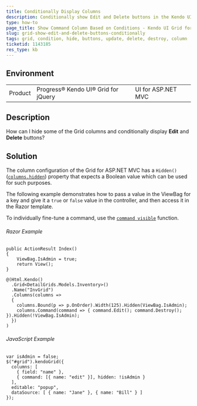 ```yaml
---
title: Conditionally Display Columns
description: Conditionally show Edit and Delete buttons in the Kendo UI Grid.
type: how-to
page_title: Show Command Column Based on Conditions - Kendo UI Grid for ASP.NET MVC
slug: grid-show-edit-and-delete-buttons-conditionally
tags: grid, condition, hide, buttons, update, delete, destroy, column
ticketid: 1143185
res_type: kb
---
```


## Environment

<table>
 <tr>
  <td>Product</td>
  <td>Progress® Kendo UI® Grid for jQuery</td> 
  <td>UI for ASP.NET MVC</td>
 </tr>
 </tr>
</table>


## Description

How can I hide some of the Grid columns and conditionally display **Edit** and **Delete** buttons?

## Solution

The column configuration of the Grid for ASP.NET MVC has a `Hidden()` ([`columns.hidden`](https://docs.telerik.com/kendo-ui/api/javascript/ui/grid/configuration/columns.hidden)) property that expects a Boolean value which can be used for such purposes.

The following example demonstrates how to pass a value in the ViewBag for a key and give it a `true` or `false` value in the controller, and then access it in the Razor template.

To individually fine-tune a command, use the [`command visible`](https://docs.telerik.com/kendo-ui/api/javascript/ui/grid/configuration/columns.command.visible) function.

###### Razor Example

```
public ActionResult Index()
{
    ViewBag.IsAdmin = true;
    return View();
}

@(Html.Kendo()
  .Grid<DetailGrids.Models.Inventory>()
  .Name("InvGrid")
  .Columns(columns =>
  {
    columns.Bound(p => p.OnOrder).Width(125).Hidden(ViewBag.IsAdmin);
    columns.Command(command => { command.Edit(); command.Destroy(); }).Hidden(!ViewBag.IsAdmin);
  })
)
```

###### JavaScript Example

```
var isAdmin = false;
$("#grid").kendoGrid({
  columns: [
    { field: "name" },
    { command: [{ name: "edit" }], hidden: !isAdmin }
  ],
  editable: "popup",
  dataSource: [ { name: "Jane" }, { name: "Bill" } ]
});
```
